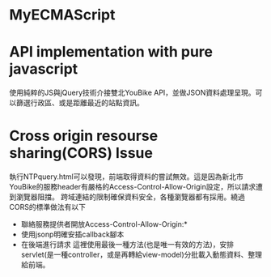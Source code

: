 # MyECMAScript
# API implementation with pure javascript
使用純粹的JS與jQuery技術介接雙北YouBike API，並做JSON資料處理呈現。可以篩選行政區、或是距離最近的站點資訊。
# Cross origin resourse sharing(CORS) Issue
執行NTPquery.html可以發現，前端取得資料的嘗試無效。這是因為新北市YouBike的服務header有嚴格的Access-Control-Allow-Origin設定，所以請求遭到瀏覽器阻擋。
跨域連結的限制確保資料安全，各種瀏覽器都有採用。繞過CORS的標準做法有以下
 - 聯絡服務提供者開放Access-Control-Allow-Origin:*
 - 使用jsonp明確安插callback腳本
 - 在後端進行請求
這裡使用最後一種方法(也是唯一有效的方法)，安排servlet(是一種controller，或是再轉給view-model)分批載入動態資料、整理給前端。
